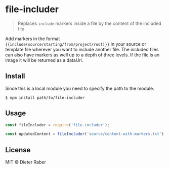 # file-includer

> Replaces `include` markers inside a file by the content of the included file

Add markers in the format `{{include(source/starting/from/project/root)}}` in your source or template file wherever you want to include another file. The included files can also have markers as well up to a depth of three levels. If the file is an image it will be returned as a dataUri.

## Install
Since this is a local module you need to specify the path to the module.

```
$ npm install path/to/file-includer
```

## Usage

```js
const fileIncluder = require('file-includer');

const updatedContent = fileIncluder('source/content-with-markers.txt');
```

## License

MIT © Dieter Raber